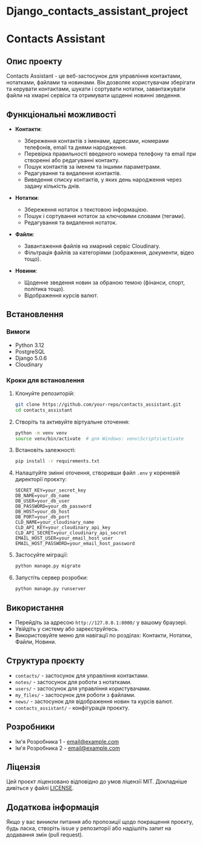 # Django_contacts_assistant_project
# Contacts Assistant

## Опис проекту

Contacts Assistant - це веб-застосунок для управління контактами, нотатками, файлами та новинами. Він дозволяє користувачам зберігати та керувати контактами, шукати і сортувати нотатки, завантажувати файли на хмарні сервіси та отримувати щоденні новинні зведення.

## Функціональні можливості

- **Контакти**:
  - Збереження контактів з іменами, адресами, номерами телефонів, email та днями народження.
  - Перевірка правильності введеного номера телефону та email при створенні або редагуванні контакту.
  - Пошук контактів за іменем та іншими параметрами.
  - Редагування та видалення контактів.
  - Виведення списку контактів, у яких день народження через задану кількість днів.

- **Нотатки**:
  - Збереження нотаток з текстовою інформацією.
  - Пошук і сортування нотаток за ключовими словами (тегами).
  - Редагування та видалення нотаток.

- **Файли**:
  - Завантаження файлів на хмарний сервіс Cloudinary.
  - Фільтрація файлів за категоріями (зображення, документи, відео тощо).

- **Новини**:
  - Щоденне зведення новин за обраною темою (фінанси, спорт, політика тощо).
  - Відображення курсів валют.

## Встановлення

### Вимоги

- Python 3.12
- PostgreSQL
- Django 5.0.6
- Cloudinary

### Кроки для встановлення

1. Клонуйте репозиторій:
    ```bash
    git clone https://github.com/your-repo/contacts_assistant.git
    cd contacts_assistant
    ```

2. Створіть та активуйте віртуальне оточення:
    ```bash
    python -m venv venv
    source venv/bin/activate  # для Windows: venv\Scripts\activate
    ```

3. Встановіть залежності:
    ```bash
    pip install -r requirements.txt
    ```

4. Налаштуйте змінні оточення, створивши файл `.env` у кореневій директорії проєкту:
    ```plaintext
    SECRET_KEY=your_secret_key
    DB_NAME=your_db_name
    DB_USER=your_db_user
    DB_PASSWORD=your_db_password
    DB_HOST=your_db_host
    DB_PORT=your_db_port
    CLD_NAME=your_cloudinary_name
    CLD_API_KEY=your_cloudinary_api_key
    CLD_API_SECRET=your_cloudinary_api_secret
    EMAIL_HOST_USER=your_email_host_user
    EMAIL_HOST_PASSWORD=your_email_host_password
    ```

5. Застосуйте міграції:
    ```bash
    python manage.py migrate
    ```

6. Запустіть сервер розробки:
    ```bash
    python manage.py runserver
    ```

## Використання

- Перейдіть за адресою `http://127.0.0.1:8000/` у вашому браузері.
- Увійдіть у систему або зареєструйтесь.
- Використовуйте меню для навігації по розділах: Контакти, Нотатки, Файли, Новини.

## Структура проєкту

- `contacts/` - застосунок для управління контактами.
- `notes/` - застосунок для роботи з нотатками.
- `users/` - застосунок для управління користувачами.
- `my_files/` - застосунок для роботи з файлами.
- `news/` - застосунок для відображення новин та курсів валют.
- `contacts_assistant/` - конфігурація проєкту.

## Розробники

- Ім'я Розробника 1 - [email@example.com](mailto:email@example.com)
- Ім'я Розробника 2 - [email@example.com](mailto:email@example.com)

## Ліцензія

Цей проєкт ліцензовано відповідно до умов ліцензії MIT. Докладніше дивіться у файлі [LICENSE](LICENSE).

## Додаткова інформація

Якщо у вас виникли питання або пропозиції щодо покращення проєкту, будь ласка, створіть issue у репозиторії або надішліть запит на додавання змін (pull request).
